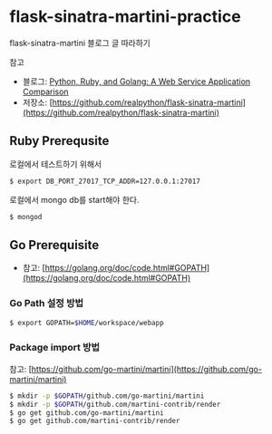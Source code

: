# flask-sinatra-martini-practice
 flask-sinatra-martini 블로그 글 따라하기

참고
- 블로그: [Python, Ruby, and Golang: A Web Service Application Comparison](https://realpython.com/blog/python/python-ruby-and-golang-a-web-Service-application-comparison/)
- 저장소: [https://github.com/realpython/flask-sinatra-martini](https://github.com/realpython/flask-sinatra-martini)

## Ruby Prerequsite
로컬에서 테스트하기 위해서
~~~ bash
$ export DB_PORT_27017_TCP_ADDR=127.0.0.1:27017
~~~

로컬에서 mongo db를 start해야 한다.
~~~bash
$ mongod
~~~


## Go Prerequisite
- 참고: [https://golang.org/doc/code.html#GOPATH](https://golang.org/doc/code.html#GOPATH)

### Go Path 설정 방법
~~~ bash
$ export GOPATH=$HOME/workspace/webapp
~~~

### Package import 방법
참고: [https://github.com/go-martini/martini](https://github.com/go-martini/martini)
~~~ bash
$ mkdir -p $GOPATH/github.com/go-martini/martini
$ mkdir -p $GOPATH/github.com/martini-contrib/render
$ go get github.com/go-martini/martini
$ go get github.com/martini-contrib/render
~~~
